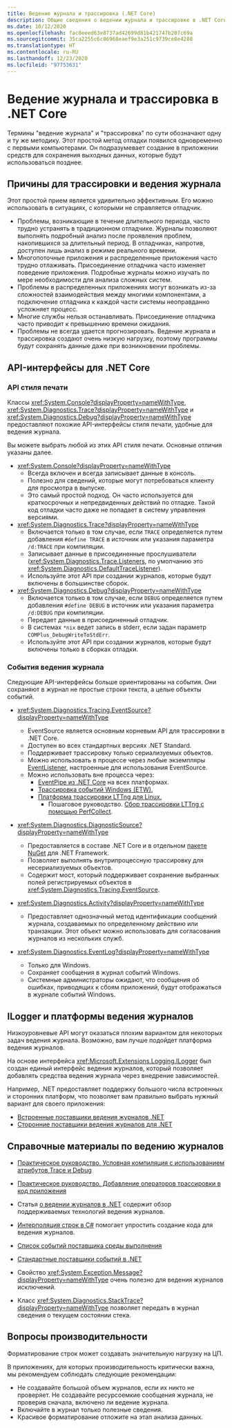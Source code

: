 ```yaml
---
title: Ведение журнала и трассировка (.NET Core)
description: Общие сведения о ведении журнала и трассировке в .NET Core.
ms.date: 10/12/2020
ms.openlocfilehash: fac8eeed63e8737ad42699d81b421747b207c69a
ms.sourcegitcommit: 35ca2255c6c86968eaef9e3a251c9739ce8e4288
ms.translationtype: HT
ms.contentlocale: ru-RU
ms.lasthandoff: 12/23/2020
ms.locfileid: "97753631"
---
```

# <a name="net-core-logging-and-tracing"></a>Ведение журнала и трассировка в .NET Core

Термины "ведение журнала" и "трассировка" по сути обозначают одну и ту же методику. Этот простой метод отладки появился одновременно с первыми компьютерами. Он подразумевает создание в приложении средств для сохранения выходных данных, которые будут использоваться позднее.

## <a name="reasons-to-use-logging-and-tracing"></a>Причины для трассировки и ведения журнала

Этот простой прием является удивительно эффективным. Его можно использовать в ситуациях, с которыми не справляется отладчик.

- Проблемы, возникающие в течение длительного периода, часто трудно устранять в традиционном отладчике. Журналы позволяют выполнять подробный анализ после проявления проблем, накопившихся за длительный период. В отладчиках, напротив, доступен лишь анализ в режиме реального времени.
- Многопоточные приложения и распределенные приложения часто трудно отлаживать.  Присоединение отладчика часто изменяет поведение приложения. Подробные журналы можно изучать по мере необходимости для анализа сложных систем.
- Проблемы в распределенных приложениях могут возникать из-за сложностей взаимодействия между многими компонентами, а подключение отладчика к каждой части системы неоправданно усложняет процесс.
- Многие службы нельзя останавливать. Присоединение отладчика часто приводит к превышению времени ожидания.
- Проблемы не всегда удается прогнозировать. Ведение журнала и трассировка создают очень низкую нагрузку, поэтому программы будут сохранять данные даже при возникновении проблемы.

## <a name="net-core-apis"></a>API-интерфейсы для .NET Core

### <a name="print-style-apis"></a>API стиля печати

Классы <xref:System.Console?displayProperty=nameWithType>, <xref:System.Diagnostics.Trace?displayProperty=nameWithType> и <xref:System.Diagnostics.Debug?displayProperty=nameWithType> предоставляют похожие API-интерфейсы стиля печати, удобные для ведения журнала.

Вы можете выбрать любой из этих API стиля печати. Основные отличия указаны далее.

- <xref:System.Console?displayProperty=nameWithType>
  - Всегда включен и всегда записывает данные в консоль.
  - Полезно для сведений, которые могут потребоваться клиенту для просмотра в выпуске.
  - Это самый простой подход. Он часто используется для краткосрочных и непредвиденных действий по отладке. Такой код отладки часто даже не попадает в систему управления версиями.
- <xref:System.Diagnostics.Trace?displayProperty=nameWithType>
  - Включается только в том случае, если `TRACE` определяется путем добавления `#define TRACE` в источник или указания параметра `/d:TRACE` при компиляции.
  - Записывает данные в присоединенные прослушиватели (<xref:System.Diagnostics.Trace.Listeners>, по умолчанию это <xref:System.Diagnostics.DefaultTraceListener>).
  - Используйте этот API при создании журналов, которые будут включены в большинстве сборок.
- <xref:System.Diagnostics.Debug?displayProperty=nameWithType>
  - Включается только в том случае, если `DEBUG` определяется путем добавления `#define DEBUG` в источник или указания параметра `/d:DEBUG` при компиляции.
  - Передает данные в присоединенный отладчик.
  - В системах `*nix` ведет запись в stderr, если задан параметр `COMPlus_DebugWriteToStdErr`.
  - Используйте этот API при создании журналов, которые будут включены только в сборках отладки.

### <a name="logging-events"></a>События ведения журнала

Следующие API-интерфейсы больше ориентированы на события. Они сохраняют в журнал не простые строки текста, а целые объекты событий.

- <xref:System.Diagnostics.Tracing.EventSource?displayProperty=nameWithType>
  - EventSource является основным корневым API для трассировки в .NET Core.
  - Доступен во всех стандартных версиях .NET Standard.
  - Поддерживает трассировку только сериализуемых объектов.
  - Можно использовать в процессе через любые экземпляры [EventListener](xref:System.Diagnostics.Tracing.EventListener), настроенные для использования EventSource.
  - Можно использовать вне процесса через:
    - [EventPipe из .NET Core](./eventpipe.md) на всех платформах.
    - [Трассировка событий Windows (ETW).](/windows/win32/etw/event-tracing-portal)
    - [Платформа трассировки LTTng для Linux.](https://lttng.org/)
      - Пошаговое руководство. [Сбор трассировки LTTng с помощью PerfCollect](trace-perfcollect-lttng.md).

- <xref:System.Diagnostics.DiagnosticSource?displayProperty=nameWithType>
  - Предоставляется в составе .NET Core и в отдельном [пакете NuGet](https://www.nuget.org/packages/System.Diagnostics.DiagnosticSource) для .NET Framework.
  - Позволяет выполнять внутрипроцессную трассировку для несериализуемых объектов.
  - Содержит мост, который поддерживает сохранение выбранных полей регистрируемых объектов в <xref:System.Diagnostics.Tracing.EventSource>.

- <xref:System.Diagnostics.Activity?displayProperty=nameWithType>
  - Предоставляет однозначный метод идентификации сообщений журнала, создаваемых по определенному действию или транзакции. Этот объект можно использовать для согласования журналов из нескольких служб.

- <xref:System.Diagnostics.EventLog?displayProperty=nameWithType>
  - Только для Windows.
  - Сохраняет сообщения в журнал событий Windows.
  - Системные администраторы ожидают, что сообщения об ошибках, приводящих к сбоям приложений, будут отображаться в журнале событий Windows.

## <a name="ilogger-and-logging-frameworks"></a>ILogger и платформы ведения журналов

Низкоуровневые API могут оказаться плохим вариантом для некоторых задач ведения журнала. Возможно, вам лучше подойдет платформа ведения журналов.

На основе интерфейса <xref:Microsoft.Extensions.Logging.ILogger> был создан единый интерфейс ведения журналов, который позволяет добавлять средства ведения журнала через внедрение зависимостей.

Например, .NET предоставляет поддержку большого числа встроенных и сторонних платформ, что позволяет вам правильно выбрать нужный вариант для своего приложения:

- [Встроенные поставщики ведения журналов .NET](../extensions/logging-providers.md#built-in-logging-providers)
- [Сторонние поставщики ведения журналов для .NET](../extensions/logging-providers.md#third-party-logging-providers)

## <a name="logging-related-references"></a>Справочные материалы по ведению журналов

- [Практическое руководство. Условная компиляция с использованием атрибутов Trace и Debug](../../framework/debug-trace-profile/how-to-compile-conditionally-with-trace-and-debug.md)

- [Практическое руководство. Добавление операторов трассировки в код приложения](../../framework/debug-trace-profile/how-to-add-trace-statements-to-application-code.md)

- Статья [о ведении журналов в .NET](../extensions/logging.md) содержит обзор поддерживаемых технологий ведения журналов.

- [Интерполяция строк в C#](../../csharp/language-reference/tokens/interpolated.md) помогает упростить создание кода для ведения журналов.

- [Список событий поставщика среды выполнения](../../fundamentals/diagnostics/runtime-events.md)

- [Стандартные поставщики событий в .NET](well-known-event-providers.md)

- Свойство <xref:System.Exception.Message?displayProperty=nameWithType> очень полезно для ведения журналов исключений.

- Класс <xref:System.Diagnostics.StackTrace?displayProperty=nameWithType> позволяет передать в журнал сведения о текущем состоянии стека.

## <a name="performance-considerations"></a>Вопросы производительности

Форматирование строк может создавать значительную нагрузку на ЦП.

В приложениях, для которых производительность критически важна, мы рекомендуем соблюдать следующие рекомендации:

- Не создавайте большой объем журналов, если их никто не проверяет. Не создавайте ресурсоемкие сообщения журнала, не проверив сначала, включено ли ведение журнала.
- Включайте в журнал только полезные сведения.
- Красивое форматирование отложите на этап анализа данных.
